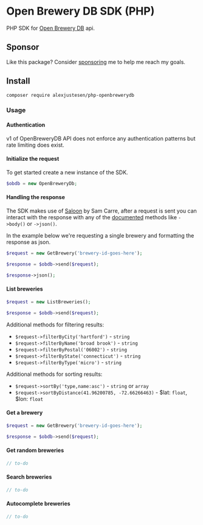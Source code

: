 # Open Brewery DB SDK (PHP)

PHP SDK for [Open Brewery DB](https://www.openbrewerydb.org/) api.

## Sponsor

Like this package? Consider [sponsoring](https://github.com/sponsors/alexjustesen) me to help me reach my goals.

## Install

```
composer require alexjustesen/php-openbrewerydb
```

### Usage

#### Authentication

v1 of OpenBreweryDB API does not enforce any authentication patterns but rate limiting does exist.

#### Initialize the request

To get started create a new instance of the SDK.

```php
$obdb = new OpenBreweryDb;

```

#### Handling the response

The SDK makes use of [Saloon](https://docs.saloon.dev/) by Sam Carre, after a request is sent you can interact with the response with any of the [documented](https://docs.saloon.dev/the-basics/responses) methods like `->body()` or `->json()`.

In the example below we're requesting a single brewery and formatting the response as json.

```php
$request = new GetBrewery('brewery-id-goes-here');

$response = $obdb->send($request);

$response->json();
```

#### List breweries

```php
$request = new ListBreweries();

$response = $obdb->send($request);
```

Additional methods for filtering results:

- `$request->filterByCity('hartford')` - `string`
- `$request->filterByName('broad brook')` - `string`
- `$request->filterByPostal('06002')` - `string`
- `$request->filterByState('connecticut')` - `string`
- `$request->filterByType('micro')` - `string`

Additional methods for sorting results:

- `$request->sortBy('type,name:asc')` - `string` or `array`
- `$request->sortByDistance(41.96200785, -72.66266463)` - $lat: `float`, $lon: `float`

#### Get a brewery

```php
$request = new GetBrewery('brewery-id-goes-here');

$response = $obdb->send($request);
```

#### Get random breweries

```php
// to-do
```

#### Search breweries

```php
// to-do
```
#### Autocomplete breweries

```php
// to-do
```

